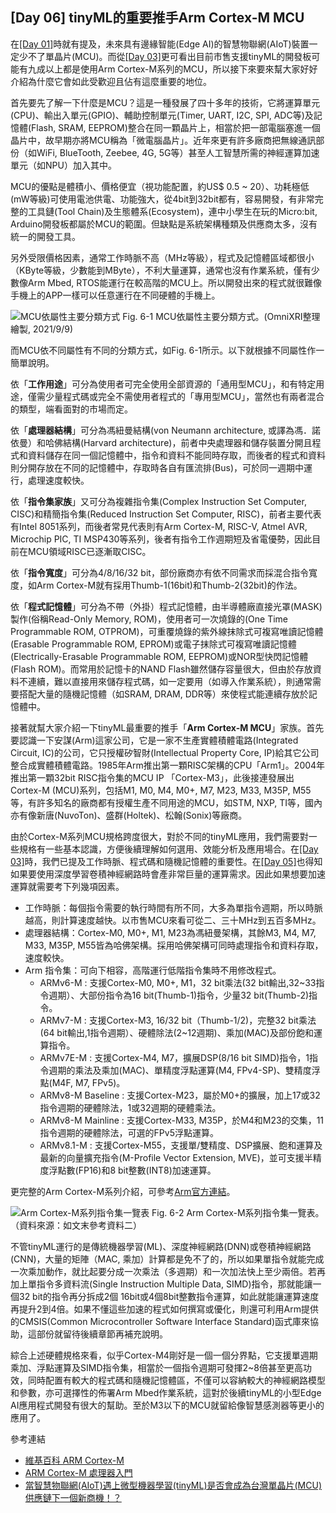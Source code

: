 ## [Day 06] tinyML的重要推手Arm Cortex-M MCU

在[[Day 01]](https://ithelp.ithome.com.tw/articles/10264224)時就有提及，未來具有邊緣智能(Edge AI)的智慧物聯網(AIoT)裝置一定少不了單晶片(MCU)。而從[[Day 03]](https://ithelp.ithome.com.tw/articles/10265166)更可看出目前市售支援tinyML的開發板可能有九成以上都是使用Arm Cortex-M系列的MCU，所以接下來要來幫大家好好介紹為什麼它會如此受歡迎且佔有這麼重要的地位。

首先要先了解一下什麼是MCU？這是一種發展了四十多年的技術，它將運算單元(CPU)、輸出入單元(GPIO)、輔助控制單元(Timer, UART, I2C, SPI, ADC等)及記憶體(Flash, SRAM, EEPROM)整合在同一顆晶片上，相當於把一部電腦塞進一個晶片中，故早期亦將MCU稱為「微電腦晶片」。近年來更有許多廠商把無線通訊部份（如WiFi, BlueTooth, Zeebee, 4G, 5G等）甚至人工智慧所需的神經運算加速單元（如NPU）加入其中。

MCU的優點是體積小、價格便宜（視功能配置，約US$ 0.5 ~ 20）、功耗極低(mW等級)可使用電池供電、功能強大，從4bit到32bit都有，容易開發，有非常完整的工具鏈(Tool Chain)及生態體系(Ecosystem)，連中小學生在玩的Micro:bit, Arduino開發板都屬於MCU的範圍。但缺點是系統架構種類及供應商太多，沒有統一的開發工具。

另外受限價格因素，通常工作時脈不高（MHz等級），程式及記憶體區域都很小（KByte等級，少數能到MByte），不利大量運算，通常也沒有作業系統，僅有少數像Arm Mbed, RTOS能運行在較高階的MCU上。所以開發出來的程式就很難像手機上的APP一樣可以任意運行在不同硬體的手機上。

![MCU依屬性主要分類方式](https://1.bp.blogspot.com/-07utc5jY3AE/YUf_5HRPOLI/AAAAAAAAEvE/oOkxw_-2qnQlIT1haFsd6LMgm0CogGOuACLcBGAsYHQ/s1654/iThome_Day_06_Fig_01.jpg)
Fig. 6-1 MCU依屬性主要分類方式。(OmniXRI整理繪製, 2021/9/9)

而MCU依不同屬性有不同的分類方式，如Fig. 6-1所示。以下就根據不同屬性作一簡單說明。

依「**工作用途**」可分為使用者可完全使用全部資源的「通用型MCU」，和有特定用途，僅需少量程式碼或完全不需使用者程式的「專用型MCU」，當然也有兩者混合的類型，端看面對的市場而定。

依「**處理器結構**」可分為馮紐曼結構(von Neumann architecture, 或譯為馮．諾依曼）和哈佛結構(Harvard architecture)，前者中央處理器和儲存裝置分開且程式和資料儲存在同一個記憶體中，指令和資料不能同時存取，而後者的程式和資料則分開存放在不同的記憶體中，存取時各自有匯流排(Bus)，可於同一週期中運行，處理速度較快。

依「**指令集家族**」又可分為複雜指令集(Complex Instruction Set Computer, CISC)和精簡指令集(Reduced Instruction Set Computer, RISC)，前者主要代表有Intel 8051系列，而後者常見代表則有Arm Cortex-M, RISC-V, Atmel AVR, Microchip PIC, TI MSP430等系列，後者有指令工作週期短及省電優勢，因此目前在MCU領域RISC已逐漸取CISC。

依「**指令寬度**」可分為4/8/16/32 bit，部份廠商亦有依不同需求而採混合指令寬度，如Arm Cortex-M就有採用Thumb-1(16bit)和Thumb-2(32bit)的作法。

依「**程式記憶體**」可分為不帶（外掛）程式記憶體，由半導體廠直接光罩(MASK)製作(俗稱Read-Only Memory, ROM)，使用者可一次燒錄的(One Time Programmable ROM, OTPROM)，可重覆燒錄的紫外線抹除式可複寫唯讀記憶體(Erasable Programmable ROM, EPROM)或電子抹除式可複寫唯讀記憶體(Electrically-Erasable Programmable ROM, EEPROM)或NOR型快閃記憶體(Flash ROM)。而常用於記憶卡的NAND Flash雖然儲存容量很大，但由於存放資料不連續，難以直接用來儲存程式碼，如一定要用（如導入作業系統），則通常需要搭配大量的隨機記憶體（如SRAM, DRAM, DDR等）來使程式能連續存放於記憶體中。

接著就幫大家介紹一下tinyML最重要的推手「**Arm Cortex-M MCU**」家族。首先要認識一下安謀(Arm)這家公司，它是一家不生產實體積體電路(Integrated Circuit, IC)的公司，它只授權矽智財(Intellectual Property Core, IP)給其它公司整合成實體積體電路。1985年Arm推出第一顆RISC架構的CPU「Arm1」。2004年推出第一顆32bit RISC指令集的MCU IP 「Cortex-M3」，此後接連發展出Cortex-M (MCU)系列，包括M1, M0, M4, M0+, M7, M23, M33, M35P, M55等，有許多知名的廠商都有授權生產不同用途的MCU，如STM, NXP, TI等，國內亦有像新唐(NuvoTon)、盛群(Holtek)、松翰(Sonix)等廠商。

由於Cortex-M系列MCU規格跨度很大，對於不同的tinyML應用，我們需要對一些規格有一些基本認識，方便後續理解如何選用、效能分析及應用場合。在[[Day 03]](https://ithelp.ithome.com.tw/articles/10265166)時，我們已提及工作時脈、程式碼和隨機記憶體的重要性。在[[Day 05]](https://ithelp.ithome.com.tw/articles/10266628)也得知如果要使用深度學習卷積神經網路時會產非常巨量的運算需求。因此如果想要加速運算就需要考下列幾項因素。

* 工作時脈：每個指令需要的執行時間有所不同，大多為單指令週期，所以時脈越高，則計算速度越快。以市售MCU來看可從二、三十MHz到五百多MHz。
* 處理器結構：Cortex-M0, M0+, M1, M23為馮紐曼架構，其餘M3, M4, M7, M33, M35P, M55皆為哈佛架構。採用哈佛架構可同時處理指令和資料存取，速度較快。
* Arm 指令集：可向下相容，高階運行低階指令集時不用修改程式。
  * ARMv6-M : 支援Cortex-M0, M0+, M1，32 bit乘法(32 bit輸出,32~33指令週期）、大部份指令為16 bit(Thumb-1)指令，少量32 bit(Thumb-2)指令。
  * ARMv7-M : 支援Cortex-M3, 16/32 bit（Thumb-1/2)，完整32 bit乘法(64 bit輸出,1指令週期）、硬體除法(2~12週期)、乘加(MAC)及部份飽和運算指令。
  * ARMv7E-M : 支援Cortex-M4, M7，擴展DSP(8/16 bit SIMD)指令，1指令週期的乘法及乘加(MAC)、單精度浮點運算(M4, FPv4-SP)、雙精度浮點(M4F, M7, FPv5)。
  * ARMv8-M Baseline : 支援Cortex-M23，屬於M0+的擴展，加上17或32指令週期的硬體除法，1或32週期的硬體乘法。
  * ARMv8-M Mainline : 支援Cortex-M33, M35P，於M4和M23的交集，11指令週期的硬體除法，可選的FPv5浮點運算。
  * ARMv8.1-M : 支援Cortex-M55，支援單/雙精度、DSP擴展、飽和運算及最新的向量擴充指令(M-Profile Vector Extension, MVE)，並可支援半精度浮點數(FP16)和8 bit整數(INT8)加速運算。

更完整的Arm Cortex-M系列介紹，可參考[Arm官方連結](https://www.arm.com/product-filter?families=cortex-m)。

![Arm Cortex-M系列指令集一覽表](https://1.bp.blogspot.com/-iDf0cCtssdA/YUhfUo9-j7I/AAAAAAAAEvM/iHHovkf4vokW50JNevkyvVSZk6KZYszFQCLcBGAsYHQ/s2019/iThome_Day_06_Fig_02.jpg)
Fig. 6-2 Arm Cortex-M系列指令集一覽表。（資料來源：如文末參考資料二）

不管tinyML運行的是傳統機器學習(ML)、深度神經網路(DNN)或卷積神經網路(CNN)，大量的矩陣（MAC, 乘加）計算都是免不了的，所以如果單指令就能完成一次乘加動作，就比起要分成一次乘法（多週期）和一次加法快上至少兩倍。若再加上單指令多資料流(Single Instruction Multiple Data, SIMD)指令，那就能讓一個32 bit的指令再分拆成2個 16bit或4個8bit整數指令運算，如此就能讓運算速度再提升2到4倍。如果不懂這些加速的程式如何撰寫或優化，則還可利用Arm提供的CMSIS(Common Microcontroller Software Interface Standard)函式庫來協助，這部份就留待後續章節再補充說明。

綜合上述硬體規格來看，似乎Cortex-M4剛好是一個一個分界點，它支援單週期乘加、浮點運算及SIMD指令集，相當於一個指令週期可發揮2~8倍甚至更高功效，同時配置有較大的程式碼和隨機記憶體區，不僅可以容納較大的神經網路模型和參數，亦可選擇性的佈署Arm Mbed作業系統，這對於後續tinyML的小型Edge AI應用程式開發有很大的幫助。至於M3以下的MCU就留給像智慧感測器等更小的應用了。

參考連結

* [維基百科 ARM Cortex-M](https://zh.wikipedia.org/wiki/ARM_Cortex-M)
* [ARM Cortex-M 處理器入門](https://www.google.com/url?sa=t&rct=j&q=&esrc=s&source=web&cd=&ved=2ahUKEwiK5Pvro43zAhUpyosBHdO3DI4QFnoECCUQAQ&url=https%3A%2F%2Fcommunity.arm.com%2Fcfs-file%2F__key%2Ftelligent-evolution-components-attachments%2F01-2057-00-00-00-01-28-19%2FCortex_2D00_M-for-Beginners-_2D00_-2017_5F00_CN.pdf&usg=AOvVaw0SsVeHovRgq7_qv588VMiK)
* [當智慧物聯網(AIoT)遇上微型機器學習(tinyML)是否會成為台灣單晶片(MCU)供應鏈下一個新商機！？](https://omnixri.blogspot.com/2021/09/aiottinymlmcu.html)
